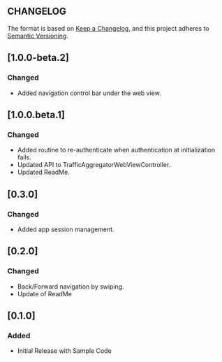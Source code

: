 ## CHANGELOG

The format is based on [Keep a Changelog](https://keepachangelog.com/en/1.0.0/),
and this project adheres to [Semantic Versioning](https://semver.org/spec/v2.0.0.html).

## [1.0.0-beta.2]

### Changed

  - Added navigation control bar under the web view.

## [1.0.0.beta.1]

### Changed

  - Added routine to re-authenticate when authentication at initialization fails.
  - Updated API to TrafficAggregatorWebViewController. 
  - Updated ReadMe.

## [0.3.0]

### Changed

  - Added app session management.

## [0.2.0]

### Changed

  - Back/Forward navigation by swiping.
  - Update of ReadMe

## [0.1.0]

### Added

  - Initial Release with Sample Code
